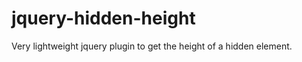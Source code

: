 jquery-hidden-height
====================

Very lightweight jquery plugin to get the height of a hidden element.
